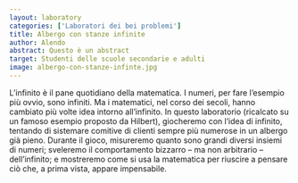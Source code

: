 ```yaml
---
layout: laboratory
categories: ['Laboratori dei bei problemi']
title: Albergo con stanze infinite
author: Alendo
abstract: Questo è un abstract
target: Studenti delle scuole secondarie e adulti
image: albergo-con-stanze-infinte.jpg
---
```


L’infinito è il pane quotidiano della matematica. I numeri, per fare l’esempio più ovvio, sono infiniti. Ma i matematici, nel corso dei secoli, hanno cambiato più volte idea intorno all’infinito. In questo laboratorio (ricalcato su un famoso esempio proposto da Hilbert), giocheremo con l’idea di infinito, tentando di sistemare comitive di clienti sempre più numerose in un albergo già pieno. Durante il gioco, misureremo quanto sono grandi diversi insiemi di numeri; sveleremo il comportamento bizzarro – ma non arbitrario – dell’infinito; e mostreremo come si usa la matematica per riuscire a pensare ciò che, a prima vista, appare impensabile.

